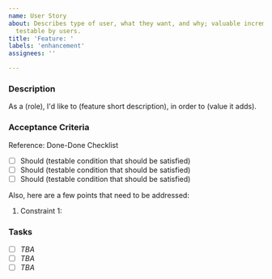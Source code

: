 ```yaml
---
name: User Story
about: Describes type of user, what they want, and why; valuable increment of functionality,
  testable by users.
title: 'Feature: '
labels: 'enhancement'
assignees: ''

---
```


### Description
As a (role), I'd like to (feature short description), in order to (value it adds).

### Acceptance Criteria
Reference: Done-Done Checklist
- [ ] Should (testable condition that should be satisfied)
- [ ] Should (testable condition that should be satisfied)
- [ ] Should (testable condition that should be satisfied)

Also, here are a few points that need to be addressed:

1. Constraint 1:

### Tasks
- [ ] _TBA_
- [ ] _TBA_
- [ ] _TBA_

